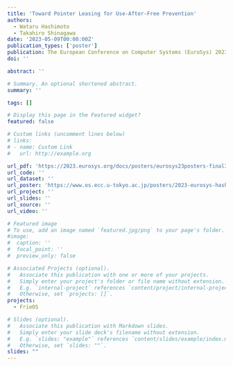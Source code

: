 ```yaml
---
title: 'Toward Pointer Leasing for Use-After-Free Prevention'
authors:
  - Wataru Hashimoto
  - Takahiro Shinagawa
date: '2023-05-09T00:00:00Z'
publication_types: ['poster']
publication: The European Conference on Computer Systems (EuroSys) 2023 (Poster)
doi: ''

abstract: ''

# Summary. An optional shortened abstract.
summary: ''

tags: []

# Display this page in the Featured widget?
featured: false

# Custom links (uncomment lines below)
# links:
# - name: Custom Link
#   url: http://example.org

url_pdf: 'https://2023.eurosys.org/docs/posters/eurosys23posters-final31.pdf'
url_code: ''
url_dataset: ''
url_poster: 'https://www.os.ecc.u-tokyo.ac.jp/posters/2023-eurosys-hashimoto.pdf'
url_project: ''
url_slides: ''
url_source: ''
url_video: ''

# Featured image
# To use, add an image named `featured.jpg/png` to your page's folder.
#image:
#  caption: ''
#  focal_point: ''
#  preview_only: false

# Associated Projects (optional).
#   Associate this publication with one or more of your projects.
#   Simply enter your project's folder or file name without extension.
#   E.g. `internal-project` references `content/project/internal-project/index.md`.
#   Otherwise, set `projects: []`.
projects:
  - FrieOS

# Slides (optional).
#   Associate this publication with Markdown slides.
#   Simply enter your slide deck's filename without extension.
#   E.g. `slides: "example"` references `content/slides/example/index.md`.
#   Otherwise, set `slides: ""`.
slides: ""
---
```

